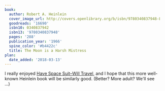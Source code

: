```yaml
---
book:
  author: Robert A. Heinlein
  cover_image_url: http://covers.openlibrary.org/b/isbn/9780340837948-L.jpg
  goodreads: '16690'
  isbn10: 0340837942
  isbn13: '9780340837948'
  pages: '288'
  publication_year: '1966'
  spine_color: '#b4422c'
  title: The Moon is a Harsh Mistress
plan:
  date_added: '2018-03-13'
---
```


I really enjoyed [Have Space Suit–Will Travel](https://books.rixx.de/reviews/2020/have-space-suit-will-travel), and I
hope that this more well-known Heinlein book will be similarly good. (Better? More adult? We'll see …)
